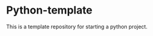 # Python-template

This is a template repository for starting a python project.

[comment]: <> (## Set up Environment)

[comment]: <> (```bash)

[comment]: <> (python -m venv venv)

[comment]: <> (venv/scripts/activate   or   source venv\bin\activate)

[comment]: <> (pip install -r requirements.txt)

[comment]: <> (```)

[comment]: <> (## Using Docker)

[comment]: <> (Run using docker-compose:)

[comment]: <> (`docker-compose up`)

[comment]: <> (Running the tests:)

[comment]: <> (`docker-compose run web_example pytest`)

[comment]: <> (Build using Dockerfile:)

[comment]: <> (`docker build -t my_image .`)

[comment]: <> (`docker run -p 5000:5000 my_image`)

[comment]: <> (#### Setting up Pycharm)

[comment]: <> (1&#41; Docker -> Settings -> General -> Enable "Expose daemon on tcp://localhost:2375 without TLS")

[comment]: <> (2&#41; Pycharm -> File / Settings / Project Settings / Python Interpreter -> Add a new Docker interpreter.)

[comment]: <> (3&#41; Marks `./src` directory as sources root)
